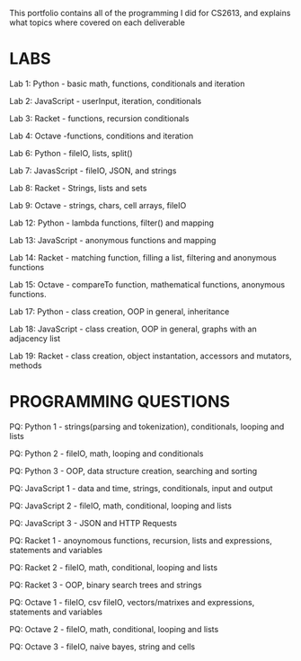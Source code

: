 This portfolio contains all of the programming I did for CS2613, and explains what topics where covered on each deliverable

# **LABS**

Lab 1: Python - basic math, functions, conditionals and iteration

Lab 2: JavaScript - userInput, iteration, conditionals

Lab 3: Racket - functions, recursion conditionals

Lab 4: Octave -functions, conditions and iteration

Lab 6: Python - fileIO, lists, split()

Lab 7: JavasScript - fileIO, JSON, and strings

Lab 8: Racket - Strings, lists and sets

Lab 9: Octave - strings, chars, cell arrays, fileIO

Lab 12: Python - lambda functions, filter() and mapping

Lab 13: JavaScript - anonymous functions and mapping

Lab 14: Racket - matching function, filling a list, filtering and anonymous functions

Lab 15: Octave - compareTo function, mathematical functions, anonymous functions.

Lab 17: Python - class creation, OOP in general, inheritance 

Lab 18: JavaScript - class creation, OOP in general, graphs with an adjacency list

Lab 19: Racket - class creation, object instantation, accessors and mutators, methods


# **PROGRAMMING QUESTIONS**

PQ: Python 1 - strings(parsing and tokenization), conditionals, looping and lists

PQ: Python 2 - fileIO, math, looping and conditionals

PQ: Python 3 - OOP, data structure creation, searching and sorting

PQ: JavaScript 1 - data and time, strings, conditionals, input and output

PQ: JavaScript 2 - fileIO, math, conditional, looping and lists

PQ: JavaScript 3 - JSON and HTTP Requests

PQ: Racket 1 - anoynomous functions, recursion, lists and expressions, statements and variables

PQ: Racket 2 - fileIO, math, conditional, looping and lists

PQ: Racket 3 - OOP, binary search trees and strings

PQ: Octave 1 - fileIO, csv fileIO, vectors/matrixes and expressions, statements and variables

PQ: Octave 2 - fileIO, math, conditional, looping and lists

PQ: Octave 3 - fileIO, naive bayes, string and cells
